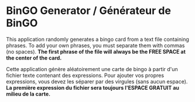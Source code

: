 # BinGO Generator / Générateur de BinGO

This application randomly generates a bingo card from a text file containing phrases.
To add your own phrases, you must separate them with commas (no spaces).
<b>The first phrase of the file will always be the FREE SPACE at the center of the card.</b>

Cette application génère aléatoirement une carte de bingo à partir d'un fichier texte contenant des expressions.
Pour ajouter vos propres expressions, vous devez les séparer par des virgules (sans aucun espace).
<b>La première expression du fichier sera toujours l'ESPACE GRATUIT au milieu de la carte.</b>

